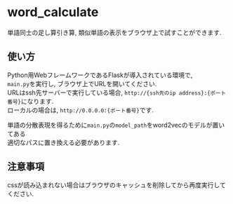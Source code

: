 # word_calculate
単語同士の足し算引き算, 類似単語の表示をブラウザ上で試すことができます.  


## 使い方
Python用WebフレームワークであるFlaskが導入されている環境で,  
`main.py`を実行し, ブラウザ上でURLを開いてください.  
URLはssh先サーバーで実行している場合, `http://{ssh先のip address}:{ポート番号}`になります.  
ローカルの場合は, `http://0.0.0.0:{ポート番号}`です.  

単語の分散表現を得るために`main.py`の`model_path`をword2vecのモデルが置いてある  
適切なパスに置き換える必要があります.  


## 注意事項
cssが読み込まれない場合はブラウザのキャッシュを削除してから再度実行してください.  
